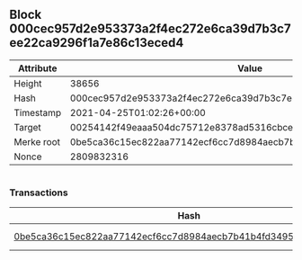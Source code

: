 ## Block 000cec957d2e953373a2f4ec272e6ca39d7b3c7ee22ca9296f1a7e86c13eced4

Attribute | Value
--- | ---
Height | 38656
Hash | 000cec957d2e953373a2f4ec272e6ca39d7b3c7ee22ca9296f1a7e86c13eced4
Timestamp | 2021-04-25T01:02:26+00:00
Target | 00254142f49eaaa504dc75712e8378ad5316cbcead634704b3734b6271167cc4
Merke root | 0be5ca36c15ec822aa77142ecf6cc7d8984aecb7b41b4fd349593eb7da6d9c5f
Nonce | 2809832316

```

```

### Transactions

Hash | Amount
--- | ---
[0be5ca36c15ec822aa77142ecf6cc7d8984aecb7b41b4fd349593eb7da6d9c5f](0be5ca36c15ec822aa77142ecf6cc7d8984aecb7b41b4fd349593eb7da6d9c5f.md) | 10.00000000 SKEPTI 
